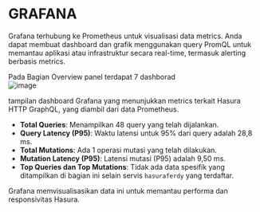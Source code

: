 # GRAFANA
Grafana terhubung ke Prometheus untuk visualisasi data metrics. Anda dapat membuat dashboard dan grafik menggunakan query PromQL untuk memantau aplikasi atau infrastruktur secara real-time, termasuk alerting berbasis metrics.

Pada Bagian Overview panel terdapat 7 dashborad  
![image](https://github.com/user-attachments/assets/67adbd98-57ba-4cd8-91ee-dfff17423822)

tampilan dashboard Grafana yang menunjukkan metrics terkait Hasura HTTP GraphQL, yang diambil dari data Prometheus.

* **Total Queries**: Menampilkan 48 query yang telah dijalankan.
* **Query Latency (P95)**: Waktu latensi untuk 95% dari query adalah 28,8 ms.
* **Total Mutations**: Ada 1 operasi mutasi yang telah dilakukan.
* **Mutation Latency (P95)**: Latensi mutasi (P95) adalah 9,50 ms.
* **Top Queries dan Top Mutations**: Tidak ada data spesifik yang ditampilkan di bagian ini selain servis `hasuraferdy` yang terdaftar.

Grafana memvisualisasikan data ini untuk memantau performa dan responsivitas Hasura.

